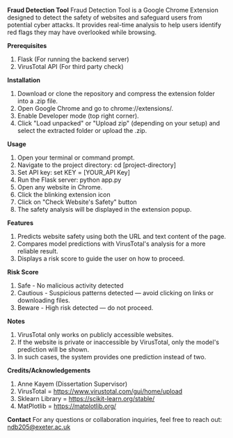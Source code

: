 **Fraud Detection Tool**
Fraud Detection Tool is a Google Chrome Extension designed to detect the safety of websites and safeguard users from potential cyber attacks. It provides real-time analysis to help users identify red flags they may have overlooked while browsing.

**Prerequisites**
1. Flask (For running the backend server)
2. VirusTotal API (For third party check)

**Installation**
1. Download or clone the repository and compress the extension folder into a .zip file.
2. Open Google Chrome and go to chrome://extensions/.
3. Enable Developer mode (top right corner).
4. Click "Load unpacked" or "Upload zip" (depending on your setup) and select the extracted folder or upload the .zip.

**Usage**
1. Open your terminal or command prompt.
2. Navigate to the project directory: cd [project-directory]
3. Set API key: set KEY = [YOUR_API Key]
4. Run the Flask server: python app.py
5. Open any website in Chrome.
6. Click the blinking extension icon
7. Click on "Check Website's Safety" button
8. The safety analysis will be displayed in the extension popup.

**Features**
1. Predicts website safety using both the URL and text content of the page.
2. Compares model predictions with VirusTotal's analysis for a more reliable result.
3. Displays a risk score to guide the user on how to proceed.

**Risk Score**
1. Safe - No malicious activity detected
2. Cautious - Suspicious patterns detected — avoid clicking on links or downloading files.
3. Beware - High risk detected — do not proceed.

**Notes**
1. VirusTotal only works on publicly accessible websites.
2. If the website is private or inaccessible by VirusTotal, only the model's prediction will be shown.
3. In such cases, the system provides one prediction instead of two.

**Credits/Acknowledgements**
1. Anne Kayem (Dissertation Supervisor)
2. VirusTotal = https://www.virustotal.com/gui/home/upload
3. Sklearn Library = https://scikit-learn.org/stable/
4. MatPlotlib = https://matplotlib.org/

**Contact**
For any questions or collaboration inquiries, feel free to reach out:
ndb205@exeter.ac.uk